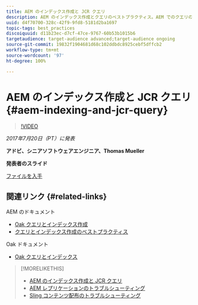 ```yaml
---
title: AEM のインデックス作成と JCR クエリ
description: AEM のインデックス作成とクエリのベストプラクティス。AEM でのクエリの問題のトラブルシューティング方法、およびインデックスの設定と管理方法。
uuid: d4f70700-328c-42f9-9fd8-5181d2ba1697
topic-tags: best_practices
discoiquuid: d11b23ec-d7cf-47ce-9767-60b53b1015b6
targetaudience: target-audience advanced;target-audience ongoing
source-git-commit: 19832f1904681d68c102ddbdc8925cebf5dffcb2
workflow-type: tm+mt
source-wordcount: '97'
ht-degree: 100%

---
```



# AEM のインデックス作成と JCR クエリ{#aem-indexing-and-jcr-query}

>[!VIDEO](https://video.tv.adobe.com/v/19133/?quality=9)

*2017年7月20日（PT）に発表*

**アドビ、シニアソフトウェアエンジニア、Thomas Mueller**

**発表者のスライド**

[ファイルを入手](assets/aem-gems-aem-indexing-and-jcr-query.pdf)

## 関連リンク {#related-links}

AEM のドキュメント

* [Oak クエリとインデックス作成](https://docs.adobe.com/docs/en/aem/6-3/deploy/platform/queries-and-indexing.html)
* [クエリとインデックス作成のベストプラクティス](https://docs.adobe.com/docs/ja/aem/6-3/deploy/best-practices/best-practices-for-queries-and-indexing.html)

Oak ドキュメント

* [Oak クエリとインデックス](https://experienceleague.adobe.com/docs/experience-manager-65/deploying/deploying/queries-and-indexing.html?lang=ja)

<!--
[Get back to the Overview](https://helpx.adobe.com/experience-manager/kt/eseminars/gems/aem-index.html)
-->

>[!MORELIKETHIS]
>
>* [AEM のインデックス作成と JCR クエリ](aem-indexing-jcr-query.md)
>* [AEM レプリケーションのトラブルシューティング](aem-troubleshooting-aem-replication.md)
>* [Sling コンテンツ配布のトラブルシューティング](aem-troubleshooting-sling.md)

<!-- 
>* linking to helpx, removed for now [Adobe Experience Manager: AEM 6.x Maintenance Tasks](https://helpx.adobe.com/experience-manager/kt/eseminars/ccoo-aem-Aug-register.html)
-->